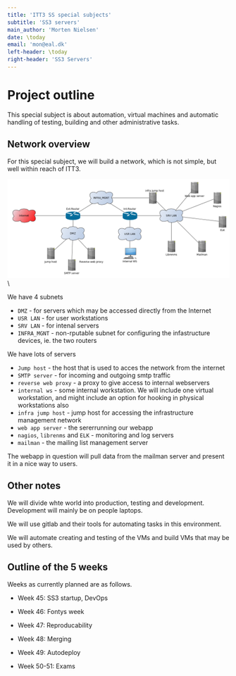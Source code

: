 ```yaml
---
title: 'ITT3 SS special subjects'
subtitle: 'SS3 servers'
main_author: 'Morten Nielsen'
date: \today
email: 'mon@eal.dk'
left-header: \today
right-header: 'SS3 Servers'
---
```



Project outline
====================


This special subject is about automation, virtual machines and automatic handling of testing, building and other administrative tasks.



Network overview
--------------------

For this special subject, we will build a network, which is not simple, but well within reach of ITT3.

![ss3-network.png](projects/ss3-network.png)
\

We have 4 subnets

* `DMZ` - for servers which may be accessed directly from the Internet
* `USR LAN` - for user workstations
* `SRV LAN` - for intenal servers
* `INFRA_MGNT` - non-rputable subnet for configuring the infastructure devices, ie. the two routers

We have lots of servers

* `Jump host` - the host that is used to acces the network from the internet
* `SMTP server` - for incoming and outgoing smtp traffic
* `reverse web proxy` - a proxy to give access to internal webservers
* `internal ws` - some internal workstation. We will include one virtual workstation, and might include an option for hooking in physical workstations also
* `infra jump host` - jump host for accessing the infrastructure management network
* `web app server` - the sererrunning our webapp
* `nagios`, `librenms` and `ELK` - monitoring and log servers
* `mailman` - the mailing list management server

The webapp in question will pull data from the mailman server and present it in a nice way to users.


Other notes
--------------------

We will divide whte world into production, testing and development. Development will mainly be on people laptops.

We will use gitlab and their tools for automating tasks in this environment.

We will automate creating and testing of the VMs and build VMs that may be used by others.


Outline of the 5 weeks
-----------------------------

Weeks as currently planned are as follows.

* Week 45: SS3 startup, DevOps

* Week 46: Fontys week

* Week 47: Reproducability

* Week 48: Merging

* Week 49: Autodeploy

* Week 50-51: Exams
